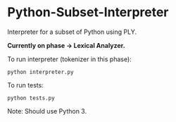 # Python-Subset-Interpreter
Interpreter for a subset of Python using PLY.

<b>Currently on phase -> Lexical Analyzer.</b>

To run interpreter (tokenizer in this phase):

``python interpreter.py``

To run tests:

``python tests.py``

Note: Should use Python 3.

